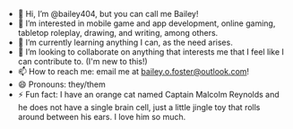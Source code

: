 - 👋 Hi, I’m @bailey404, but you can call me Bailey!
- 👀 I’m interested in mobile game and app development, online gaming, tabletop roleplay, drawing, and writing, among others.
- 🌱 I’m currently learning anything I can, as the need arises.
- 💞️ I’m looking to collaborate on anything that interests me that I feel like I can contribute to. (I'm new to this!)
- 📫 How to reach me: email me at bailey.o.foster@outlook.com!
- 😄 Pronouns: they/them
- ⚡ Fun fact: I have an orange cat named Captain Malcolm Reynolds and he does not have a single brain cell, just a little jingle toy that rolls around between his ears. I love him so much.

<!---
bailey404/bailey404 is a ✨ special ✨ repository because its `README.md` (this file) appears on your GitHub profile.
You can click the Preview link to take a look at your changes.
--->
